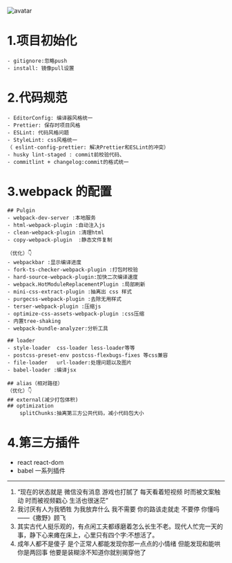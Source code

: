 ![avatar](https://pic4.zhimg.com/80/v2-0973fd26fb7d591df4985ed1090b9173_1440w.jpg)

# 1.项目初始化

    - gitignore:忽略push
    - install: 镜像pull设置

# 2.代码规范

    - EditorConfig: 编译器风格统一
    - Prettier: 保存时项目风格
    - ESLint: 代码风格问题
    - StyleLint: css风格统一
    （ eslint-config-prettier: 解决Prettier和ESLint的冲突）
    - husky lint-staged : commit前校验代码、
    - commitlint + changelog:commit的格式统一

# 3.webpack 的配置

    ## Pulgin
    - webpack-dev-server :本地服务
    - html-webpack-plugin :自动注入js
    - clean-webpack-plugin :清理html
    - copy-webpack-plugin  :静态文件复制

    （优化）👇
    - webpackbar :显示编译进度
    - fork-ts-checker-webpack-plugin :打包时校验
    - hard-source-webpack-plugin:加快二次编译速度
    - webpack.HotModuleReplacementPlugin :局部刷新
    - mini-css-extract-plugin :抽离出 css 样式
    - purgecss-webpack-plugin :去除无用样式
    - terser-webpack-plugin :压缩js
    - optimize-css-assets-webpack-plugin :css压缩
    - 内置tree-shaking
    - webpack-bundle-analyzer:分析工具

    ## loader
    - style-loader  css-loader less-loader等等
    - postcss-preset-env postcss-flexbugs-fixes 等css兼容
    - file-loader   url-loader:处理问题以及图片
    - babel-loader :编译jsx

    ## alias（相对路径）
    （优化）👇
    ## external(减少打包体积)
    ## optimization
        splitChunks:抽离第三方公共代码，减小代码包大小

# 4.第三方插件

-   react react-dom
-   babel 一系列插件
----------------------------------------------------------------------------------
1. “现在的状态就是 微信没有消息 游戏也打腻了 每天看着短视频 时而被文案触动 时而被视频戳心 生活也很迷茫”
2. 我讨厌有人为我牺牲 为我放弃什么 我不需要 你的路该走就走 不要停 你懂吗——《撒野》顾飞
3. 其实古代人挺乐观的，有点闲工夫都琢磨着怎么长生不老。现代人忙完一天的事，静下心来瘫在床上，心里只有四个字:不想活了。
4. 成年人都不是傻子 是个正常人都能发现你那一点点的小情绪 但能发现和能哄你是两回事 他要是装糊涂不知道你就别揭穿他了


